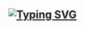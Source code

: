 ## [![Typing SVG](https://readme-typing-svg.demolab.com?font=Fira+Code&pause=1000&color=256097&random=true&width=435&lines=%F0%9F%8C%B1+I%E2%80%99m+currently+learning+ABAP)](https://git.io/typing-svg)
<!--
**Ma57erRF/Ma57erRF** is a ✨ _special_ ✨ repository because its `README.md` (this file) appears on your GitHub profile.

Here are some ideas to get you started:

- 🔭 I’m currently working on ...
- 🌱 I’m currently learning ...
- 👯 I’m looking to collaborate on ...
- 🤔 I’m looking for help with ...
- 💬 Ask me about ...
- 📫 How to reach me: ...
- 😄 Pronouns: ...
- ⚡ Fun fact: ...
-->
